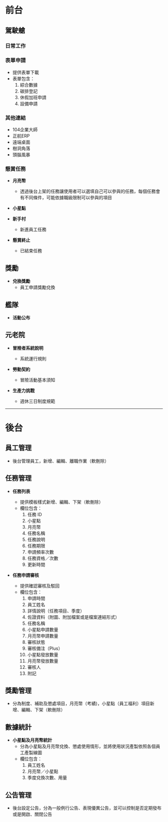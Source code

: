 # 前台

## 駕駛艙

### 日常工作
  
### 表單申請
- 提供表單下載
- 表單包含：
  1. 綜合數據
  2. 碳排登記
  3. 休假加班申請
  4. 設備申請
   
### 其他連結
  - 104企業大師
  - 正航ERP
  - 遠端桌面
  - 樹洞角落
  - 頭腦風暴

### 懸賞任務

- **月亮幣**
  - 透過後台上架的任務讓使用者可以選填自己可以參與的任務，每個任務會有不同條件，可能依據職級限制可以參與的項目

- **小星點**

- **新手村**
  - 新進員工任務

- **懸賞終止**
  - 已結束任務

## 獎勵

- **兌換獎勵**
  - 員工申請獎勵兌換

## 艦隊

- **活動公布**

## 元老院

- **冒險者系統說明**
  - 系統運行規則

- **勞動契約**
  - 冒險活動基本須知

- **生產力挑戰**
  - 週休三日制度規範
---
# 後台

## 員工管理

- 後台管理員工，新增、編輯、離職作業（軟刪除）

## 任務管理

- **任務列表**
  - 提供模板樣式新增、編輯、下架（軟刪除）
  - 欄位包含：
    1. 任務 ID
    2. 小星點
    3. 月亮幣
    4. 任務名稱
    5. 任務說明
    6. 任務期限
    7. 申請頻率次數
    8. 任務資格／次數
    9. 更新時間

- **任務申請審核**
  - 提供確認審核及駁回
  - 欄位包含：
    1. 申請時間
    2. 員工姓名
    3. 詳情說明（任務項目、季度）
    4. 佐證資料（附圖、附加檔案或是檔案連結形式）
    5. 任務名稱
    6. 小星點申請數量
    7. 月亮幣申請數量
    8. 審核狀態
    9. 審核備注（Plus）
    10. 小星點發放數量
    11. 月亮幣發放數量
    12. 審核人
    13. 附記

## 獎勵管理

- 分為制度、補助及懲處項目，月亮幣（考績)，小星點（員工福利）項目新增、編輯、下架（軟刪除）

## 數據統計

- **小星點及月亮幣統計**
  - 分為小星點及月亮幣兌換、懲處使用情形，並將使用狀況產製依照各個員工產製線圖
  - 欄位包含：
    1. 員工姓名
    2. 月亮幣／小星點
    3. 季度兌換次數、用量

## 公告管理

- 後台設定公告，分為一般例行公告、表現優異公告，並可以控制是否定期發布或是開啟、關閉公告